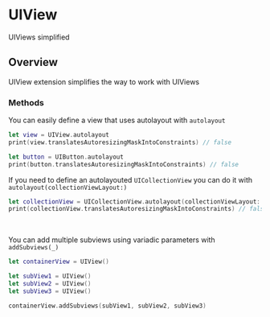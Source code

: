 # UIView

UIViews simplified

## Overview

UIView extension simplifies the way to work with UIViews

### Methods

You can easily define a view that uses autolayout with `autolayout`

```swift
let view = UIView.autolayout
print(view.translatesAutoresizingMaskIntoConstraints) // false

let button = UIButton.autolayout
print(button.translatesAutoresizingMaskIntoConstraints) // false
```

If you need to define an autolayouted `UICollectionView` you can do it with `autolayout(collectionViewLayout:)`

```swift
let collectionView = UICollectionView.autolayout(collectionViewLayout: UICollectionViewLayout())
print(collectionView.translatesAutoresizingMaskIntoConstraints) // false
```

 

You can add multiple subviews using variadic parameters with `addSubviews(_)`
```swift
let containerView = UIView()

let subView1 = UIView()
let subView2 = UIView()
let subView3 = UIView()

containerView.addSubviews(subView1, subView2, subView3)
```
